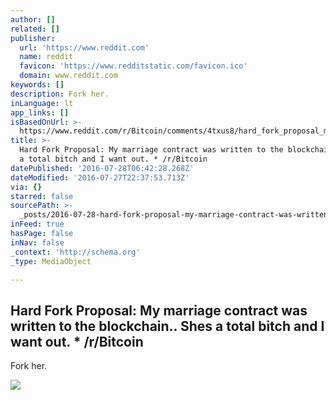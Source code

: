 ```yaml
---
author: []
related: []
publisher:
  url: 'https://www.reddit.com'
  name: reddit
  favicon: 'https://www.redditstatic.com/favicon.ico'
  domain: www.reddit.com
keywords: []
description: Fork her.
inLanguage: lt
app_links: []
isBasedOnUrl: >-
  https://www.reddit.com/r/Bitcoin/comments/4txus8/hard_fork_proposal_my_marriage_contract_was/
title: >-
  Hard Fork Proposal: My marriage contract was written to the blockchain.. Shes
  a total bitch and I want out. * /r/Bitcoin
datePublished: '2016-07-28T06:42:28.268Z'
dateModified: '2016-07-27T22:37:53.713Z'
via: {}
starred: false
sourcePath: >-
  _posts/2016-07-28-hard-fork-proposal-my-marriage-contract-was-written-to-the.md
inFeed: true
hasPage: false
inNav: false
_context: 'http://schema.org'
_type: MediaObject

---
```

<article style=""><h1>Hard Fork Proposal: My marriage contract was written to the blockchain.. Shes a total bitch and I want out. * /r/Bitcoin</h1><p>Fork her.</p><img src="https://www.redditstatic.com/icon.png" /></article>